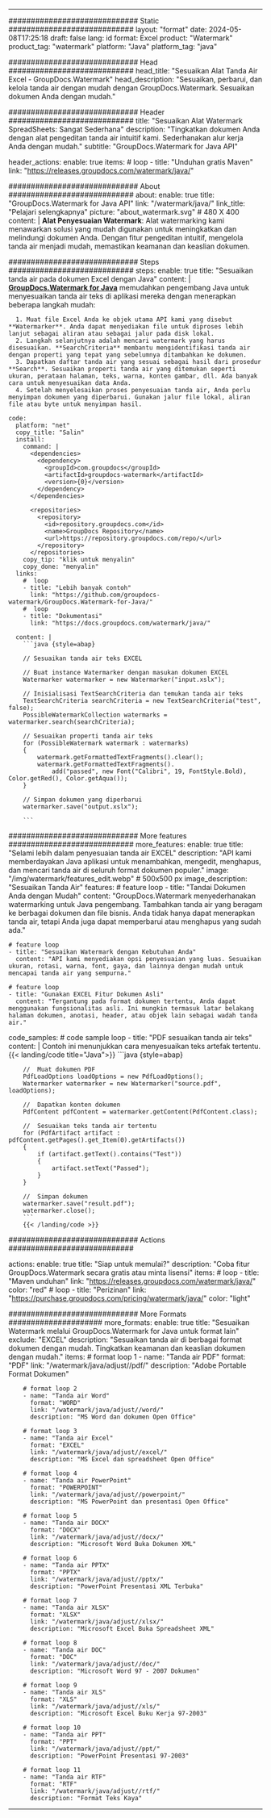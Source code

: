 
---
############################# Static ############################
layout: "format"
date:  2024-05-08T17:25:18
draft: false
lang: id
format: Excel
product: "Watermark"
product_tag: "watermark"
platform: "Java"
platform_tag: "java"

############################# Head ############################
head_title: "Sesuaikan Alat Tanda Air Excel - GroupDocs.Watermark"
head_description: "Sesuaikan, perbarui, dan kelola tanda air dengan mudah dengan GroupDocs.Watermark. Sesuaikan dokumen Anda dengan mudah."

############################# Header ############################
title: "Sesuaikan Alat Watermark SpreadSheets: Sangat Sederhana" 
description: "Tingkatkan dokumen Anda dengan alat pengeditan tanda air intuitif kami. Sederhanakan alur kerja Anda dengan mudah."
subtitle: "GroupDocs.Watermark for Java API" 

header_actions:
  enable: true
  items:
    #  loop
    - title: "Unduhan gratis Maven"
      link: "https://releases.groupdocs.com/watermark/java/"
      
############################# About ############################
about:
    enable: true
    title: "GroupDocs.Watermark for Java API"
    link: "/watermark/java/"
    link_title: "Pelajari selengkapnya"
    picture: "about_watermark.svg" # 480 X 400
    content: |
       **Alat Penyesuaian Watermark**: Alat watermarking kami menawarkan solusi yang mudah digunakan untuk meningkatkan dan melindungi dokumen Anda. Dengan fitur pengeditan intuitif, mengelola tanda air menjadi mudah, memastikan keamanan dan keaslian dokumen.

############################# Steps ############################
steps:
    enable: true
    title: "Sesuaikan tanda air pada dokumen Excel dengan Java"
    content: |
      **[GroupDocs.Watermark for Java](https://products.groupdocs.com/watermark/java/)** memudahkan pengembang Java untuk menyesuaikan tanda air teks di aplikasi mereka dengan menerapkan beberapa langkah mudah:
      
      1. Muat file Excel Anda ke objek utama API kami yang disebut **Watermarker**. Anda dapat menyediakan file untuk diproses lebih lanjut sebagai aliran atau sebagai jalur pada disk lokal.
      2. Langkah selanjutnya adalah mencari watermark yang harus disesuaikan. **SearchCriteria** membantu mengidentifikasi tanda air dengan properti yang tepat yang sebelumnya ditambahkan ke dokumen.
      3. Dapatkan daftar tanda air yang sesuai sebagai hasil dari prosedur **Search**. Sesuaikan properti tanda air yang ditemukan seperti ukuran, perataan halaman, teks, warna, konten gambar, dll. Ada banyak cara untuk menyesuaikan data Anda.
      4. Setelah menyelesaikan proses penyesuaian tanda air, Anda perlu menyimpan dokumen yang diperbarui. Gunakan jalur file lokal, aliran file atau byte untuk menyimpan hasil.
   
    code:
      platform: "net"
      copy_title: "Salin"
      install:
        command: |
          <dependencies>
            <dependency>
              <groupId>com.groupdocs</groupId>
              <artifactId>groupdocs-watermark</artifactId>
              <version>{0}</version>
            </dependency>
          </dependencies>

          <repositories>
            <repository>
              <id>repository.groupdocs.com</id>
              <name>GroupDocs Repository</name>
              <url>https://repository.groupdocs.com/repo/</url>
            </repository>
          </repositories>
        copy_tip: "klik untuk menyalin"
        copy_done: "menyalin"
      links:
        #  loop
        - title: "Lebih banyak contoh"
          link: "https://github.com/groupdocs-watermark/GroupDocs.Watermark-for-Java/"
        #  loop
        - title: "Dokumentasi"
          link: "https://docs.groupdocs.com/watermark/java/"
          
      content: |
        ```java {style=abap}

        // Sesuaikan tanda air teks EXCEL

        // Buat instance Watermarker dengan masukan dokumen EXCEL
        Watermarker watermarker = new Watermarker("input.xslx");

        // Inisialisasi TextSearchCriteria dan temukan tanda air teks
        TextSearchCriteria searchCriteria = new TextSearchCriteria("test", false);
        PossibleWatermarkCollection watermarks = watermarker.search(searchCriteria);
        
        // Sesuaikan properti tanda air teks
        for (PossibleWatermark watermark : watermarks)
        {
            watermark.getFormattedTextFragments().clear();
            watermark.getFormattedTextFragments().
                add("passed", new Font("Calibri", 19, FontStyle.Bold), Color.getRed(), Color.getAqua());
        }

        // Simpan dokumen yang diperbarui
        watermarker.save("output.xslx");
        
        ```            
        
############################# More features ############################
more_features:
  enable: true
  title: "Selami lebih dalam penyesuaian tanda air EXCEL"
  description: "API kami memberdayakan Java aplikasi untuk menambahkan, mengedit, menghapus, dan mencari tanda air di seluruh format dokumen populer."
  image: "/img/watermark/features_edit.webp" # 500x500 px
  image_description: "Sesuaikan Tanda Air"
  features:
    # feature loop
    - title: "Tandai Dokumen Anda dengan Mudah"
      content: "GroupDocs.Watermark menyederhanakan watermarking untuk Java pengembang. Tambahkan tanda air yang beragam ke berbagai dokumen dan file bisnis. Anda tidak hanya dapat menerapkan tanda air, tetapi Anda juga dapat memperbarui atau menghapus yang sudah ada."

    # feature loop
    - title: "Sesuaikan Watermark dengan Kebutuhan Anda"
      content: "API kami menyediakan opsi penyesuaian yang luas. Sesuaikan ukuran, rotasi, warna, font, gaya, dan lainnya dengan mudah untuk mencapai tanda air yang sempurna."

    # feature loop
    - title: "Gunakan EXCEL Fitur Dokumen Asli"
      content: "Tergantung pada format dokumen tertentu, Anda dapat menggunakan fungsionalitas asli. Ini mungkin termasuk latar belakang halaman dokumen, anotasi, header, atau objek lain sebagai wadah tanda air."
      
  code_samples:
    # code sample loop
    - title: "PDF sesuaikan tanda air teks"
      content: |
        Contoh ini menunjukkan cara menyesuaikan teks artefak tertentu.
        {{< landing/code title="Java">}}
        ```java {style=abap}
        
        //  Muat dokumen PDF
        PdfLoadOptions loadOptions = new PdfLoadOptions();
        Watermarker watermarker = new Watermarker("source.pdf", loadOptions);

        //  Dapatkan konten dokumen
        PdfContent pdfContent = watermarker.getContent(PdfContent.class);

        //  Sesuaikan teks tanda air tertentu
        for (PdfArtifact artifact : pdfContent.getPages().get_Item(0).getArtifacts())
        {
            if (artifact.getText().contains("Test"))
            {
                artifact.setText("Passed");
            }
        }

        //  Simpan dokumen
        watermarker.save("result.pdf");
        watermarker.close();
        ```
        {{< /landing/code >}}


############################# Actions ############################

actions:
  enable: true
  title: "Siap untuk memulai?"
  description: "Coba fitur GroupDocs.Watermark secara gratis atau minta lisensi"
  items:
    #  loop
    - title: "Maven unduhan"
      link: "https://releases.groupdocs.com/watermark/java/"
      color: "red"
        #  loop
    - title: "Perizinan"
      link: "https://purchase.groupdocs.com/pricing/watermark/java/"
      color: "light"


############################# More Formats #####################
more_formats:
    enable: true
    title: "Sesuaikan Watermark melalui GroupDocs.Watermark for Java untuk format lain"
    exclude: "EXCEL"
    description: "Sesuaikan tanda air di berbagai format dokumen dengan mudah. Tingkatkan keamanan dan keaslian dokumen dengan mudah."
    items: 
        # format loop 1
        - name: "Tanda air PDF"
          format: "PDF"
          link: "/watermark/java/adjust//pdf/"
          description: "Adobe Portable Format Dokumen"

        # format loop 2
        - name: "Tanda air Word"
          format: "WORD"
          link: "/watermark/java/adjust//word/"
          description: "MS Word dan dokumen Open Office"
          
        # format loop 3
        - name: "Tanda air Excel"
          format: "EXCEL"
          link: "/watermark/java/adjust//excel/"
          description: "MS Excel dan spreadsheet Open Office"

        # format loop 4
        - name: "Tanda air PowerPoint"
          format: "POWERPOINT"
          link: "/watermark/java/adjust//powerpoint/"
          description: "MS PowerPoint dan presentasi Open Office"

        # format loop 5
        - name: "Tanda air DOCX"
          format: "DOCX"
          link: "/watermark/java/adjust//docx/"
          description: "Microsoft Word Buka Dokumen XML"
          
        # format loop 6
        - name: "Tanda air PPTX"
          format: "PPTX"
          link: "/watermark/java/adjust//pptx/"
          description: "PowerPoint Presentasi XML Terbuka"
          
        # format loop 7
        - name: "Tanda air XLSX"
          format: "XLSX"
          link: "/watermark/java/adjust//xlsx/"
          description: "Microsoft Excel Buka Spreadsheet XML"

        # format loop 8
        - name: "Tanda air DOC"
          format: "DOC"
          link: "/watermark/java/adjust//doc/"
          description: "Microsoft Word 97 - 2007 Dokumen"

        # format loop 9
        - name: "Tanda air XLS"
          format: "XLS"
          link: "/watermark/java/adjust//xls/"
          description: "Microsoft Excel Buku Kerja 97-2003"

        # format loop 10
        - name: "Tanda air PPT"
          format: "PPT"
          link: "/watermark/java/adjust//ppt/"
          description: "PowerPoint Presentasi 97-2003"

        # format loop 11
        - name: "Tanda air RTF"
          format: "RTF"
          link: "/watermark/java/adjust//rtf/"
          description: "Format Teks Kaya"

---